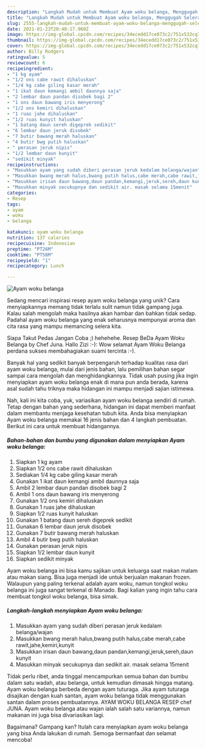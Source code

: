 ```yaml
---
description: "Langkah Mudah untuk Membuat Ayam woku belanga, Menggugah Selera"
title: "Langkah Mudah untuk Membuat Ayam woku belanga, Menggugah Selera"
slug: 2555-langkah-mudah-untuk-membuat-ayam-woku-belanga-menggugah-selera
date: 2021-01-23T20:48:17.960Z
image: https://img-global.cpcdn.com/recipes/34ecedd17ce073c2/751x532cq70/ayam-woku-belanga-foto-resep-utama.jpg
thumbnail: https://img-global.cpcdn.com/recipes/34ecedd17ce073c2/751x532cq70/ayam-woku-belanga-foto-resep-utama.jpg
cover: https://img-global.cpcdn.com/recipes/34ecedd17ce073c2/751x532cq70/ayam-woku-belanga-foto-resep-utama.jpg
author: Billy Rodgers
ratingvalue: 5
reviewcount: 6
recipeingredient:
- "1 kg ayam"
- "1/2 ons cabe rawit dihaluskan"
- "1/4 kg cabe giling kasar merah"
- "1 ikat daun kemangi ambil daunnya saja"
- "2 lembar daun pandan disobek bagi 2"
- "1 ons daun bawang iris menyerong"
- "1/2 ons kemiri dihaluskan"
- "1 ruas jahe dihaluskan"
- "1/2 ruas kunyit haluskan"
- "1 batang daun sereh digeprek sedikit"
- "6 lembar daun jeruk disobek"
- "7 butir bawang merah haluskan"
- "4 butir bwg putih haluskan"
- " perasan jeruk nipis"
- "1/2 lembar daun kunyit"
- "sedikit minyak"
recipeinstructions:
- "Masukkan ayam yang sudah diberi perasan jeruk kedalam belanga/wajan"
- "Masukkan bwang merah halus,bwang putih halus,cabe merah,cabe rawit,jahe,kemiri,kunyit"
- "Masukkan irisan daun bawang,daun pandan,kemangi,jeruk,sereh,daun kunyit"
- "Masukkan minyak secukupnya dan sedikit air. masak selama 15menit"
categories:
- Resep
tags:
- ayam
- woku
- belanga

katakunci: ayam woku belanga 
nutrition: 137 calories
recipecuisine: Indonesian
preptime: "PT26M"
cooktime: "PT58M"
recipeyield: "1"
recipecategory: Lunch

---
```



![Ayam woku belanga](https://img-global.cpcdn.com/recipes/34ecedd17ce073c2/751x532cq70/ayam-woku-belanga-foto-resep-utama.jpg)

Sedang mencari inspirasi resep ayam woku belanga yang unik? Cara menyiapkannya memang tidak terlalu sulit namun tidak gampang juga. Kalau salah mengolah maka hasilnya akan hambar dan bahkan tidak sedap. Padahal ayam woku belanga yang enak seharusnya mempunyai aroma dan cita rasa yang mampu memancing selera kita.

Siapa Takut Pedas Jangan Coba ;) hehehehe. Resep BeDa Ayam Woku Belanga by Chef Juna. Hallo Zizi :-): Wow selamat Ayam Woku Belanga perdana sukses membahagiakan suami tercinta :-).

Banyak hal yang sedikit banyak berpengaruh terhadap kualitas rasa dari ayam woku belanga, mulai dari jenis bahan, lalu pemilihan bahan segar sampai cara mengolah dan menghidangkannya. Tidak usah pusing jika ingin menyiapkan ayam woku belanga enak di mana pun anda berada, karena asal sudah tahu triknya maka hidangan ini mampu menjadi sajian istimewa.


Nah, kali ini kita coba, yuk, variasikan ayam woku belanga sendiri di rumah. Tetap dengan bahan yang sederhana, hidangan ini dapat memberi manfaat dalam membantu menjaga kesehatan tubuh kita. Anda bisa menyiapkan Ayam woku belanga memakai 16 jenis bahan dan 4 langkah pembuatan. Berikut ini cara untuk membuat hidangannya.

<!--inarticleads1-->

##### Bahan-bahan dan bumbu yang digunakan dalam menyiapkan Ayam woku belanga:

1. Siapkan 1 kg ayam
1. Siapkan 1/2 ons cabe rawit dihaluskan
1. Sediakan 1/4 kg cabe giling kasar merah
1. Gunakan 1 ikat daun kemangi ambil daunnya saja
1. Ambil 2 lembar daun pandan disobek bagi 2
1. Ambil 1 ons daun bawang iris menyerong
1. Gunakan 1/2 ons kemiri dihaluskan
1. Gunakan 1 ruas jahe dihaluskan
1. Siapkan 1/2 ruas kunyit haluskan
1. Gunakan 1 batang daun sereh digeprek sedikit
1. Gunakan 6 lembar daun jeruk disobek
1. Gunakan 7 butir bawang merah haluskan
1. Ambil 4 butir bwg putih haluskan
1. Gunakan  perasan jeruk nipis
1. Siapkan 1/2 lembar daun kunyit
1. Siapkan sedikit minyak


Ayam woku belanga ini bisa kamu sajikan untuk keluarga saat makan malam atau makan siang. Bisa juga menjadi ide untuk berjualan makanan frozen. Walaupun yang paling terkenal adalah ayam woku, namun tongkol woku belanga ini juga sangat terkenal di Manado. Bagi kalian yang ingin tahu cara membuat tongkol woku belanga, bisa simak. 

<!--inarticleads2-->

##### Langkah-langkah menyiapkan Ayam woku belanga:

1. Masukkan ayam yang sudah diberi perasan jeruk kedalam belanga/wajan
1. Masukkan bwang merah halus,bwang putih halus,cabe merah,cabe rawit,jahe,kemiri,kunyit
1. Masukkan irisan daun bawang,daun pandan,kemangi,jeruk,sereh,daun kunyit
1. Masukkan minyak secukupnya dan sedikit air. masak selama 15menit


Tidak perlu ribet, anda tinggal mencampurkan semua bahan dan bumbu dalam satu wadah, atau belanga, untuk kemudian dimasak hingga matang. Ayam woku belanga berbeda dengan ayam tuturaga. Jika ayam tuturaga disajikan dengan kuah santan, ayam woku belanga tidak menggunakan santan dalam proses pembuatannya. AYAM WOKU BELANGA RESEP chef JUNA. Ayam woku belanga atau wajan ialah salah satu variannya, namun makanan ini juga bisa divariasikan lagi. 

Bagaimana? Gampang kan? Itulah cara menyiapkan ayam woku belanga yang bisa Anda lakukan di rumah. Semoga bermanfaat dan selamat mencoba!
